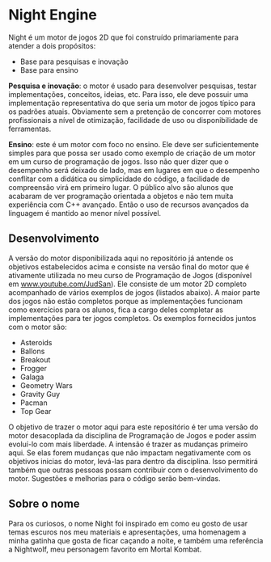 # Night Engine

Night é um motor de jogos 2D que foi construído primariamente para atender a dois propósitos:

- Base para pesquisas e inovação
- Base para ensino

**Pesquisa e inovação**: o motor é usado para desenvolver pesquisas, testar implementações, conceitos, ideias, etc. Para isso, ele deve possuir uma implementação representativa do que seria um motor de jogos típico para os padrões atuais. Obviamente sem a pretenção de concorrer com motores profissionais a nível de otimização, facilidade de uso ou disponibilidade de ferramentas.

**Ensino**: este é um motor com foco no ensino. Ele deve ser suficientemente simples para que possa ser usado como exemplo de criação de um motor em um curso de programação de jogos. Isso não quer dizer que o desempenho será deixado de lado, mas em lugares em que o desempenho conflitar com a didática ou simplicidade do código, a facilidade de compreensão virá em primeiro lugar. O público alvo são alunos que acabaram de ver programação orientada a objetos e não tem muita experiência com C++ avançado. Então o uso de recursos avançados da linguagem é mantido ao menor nível possível.

## Desenvolvimento

A versão do motor disponibilizada aqui no repositório já antende os objetivos estabelecidos acima e consiste na versão final do motor que é ativamente utilizada no meu curso de Programação de Jogos (disponível em www.youtube.com/JudSan). Ele consiste de um motor 2D completo acompanhado de vários exemplos de jogos (listados abaixo). A maior parte dos jogos não estão completos porque as implementações funcionam como exercícios para os alunos, fica a cargo deles completar as implementações para ter jogos completos. Os exemplos fornecidos juntos com o motor são:
 
- Asteroids
- Ballons
- Breakout
- Frogger
- Galaga
- Geometry Wars
- Gravity Guy
- Pacman
- Top Gear

O objetivo de trazer o motor aqui para este repositório é ter uma versão do motor desacoplada da disciplina de Programação de Jogos e poder assim evoluí-lo com mais liberdade. A intensão é trazer as mudanças primeiro aqui. Se elas forem mudanças que não impactam negativamente com os objetivos inicias do motor, levá-las para dentro da disciplina. Isso permitirá também que outras pessoas possam contribuir com o desenvolvimento do motor. Sugestões e melhorias para o código serão bem-vindas.

## Sobre o nome

Para os curiosos, o nome Night foi inspirado em como eu gosto de usar temas escuros nos meu materiais e apresentações, uma homenagem a minha gatinha que gosta de ficar caçando a noite, e também uma referência a Nightwolf, meu personagem favorito em Mortal Kombat.
